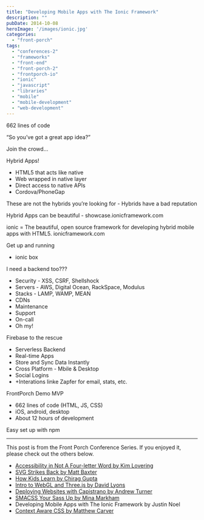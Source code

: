 ```yaml
---
title: "Developing Mobile Apps with The Ionic Framework"
description: ""
pubDate: 2014-10-08
heroImage: '/images/ionic.jpg'
categories: 
  - "front-porch"
tags: 
  - "conferences-2"
  - "frameworks"
  - "front-end"
  - "front-porch-2"
  - "frontporch-io"
  - "ionic"
  - "javascript"
  - "libraries"
  - "mobile"
  - "mobile-development"
  - "web-development"
---
```


662 lines of code   
  
“So you’ve got a great app idea?”  
  
Join the crowd…  
  
Hybrid Apps!

- HTML5 that acts like native
- Web wrapped in native layer
- Direct access to native APIs
- Cordova/PhoneGap

These are not the hybrids you’re looking for - Hybrids have a bad reputation  
  
Hybrid Apps can be beautiful - showcase.ionicframework.com  
  
ionic = The beautiful, open source framework for developing hybrid mobile apps with HTML5. 
ionicframework.com  
  
Get up and running

- ionic box

I need a backend too???

- Security - XSS, CSRF, Shellshock
- Servers - AWS, Digital Ocean, RackSpace, Modulus
- Stacks - LAMP, WAMP, MEAN
- CDNs
- Maintenance
- Support
- On-call
- Oh my!

Firebase to the rescue

- Serverless Backend
- Real-time Apps
- Store and Sync Data Instantly
- Cross Platform - Mbile & Desktop
- Social Logins
- +Interations linke Zapfer for email, stats, etc.

FrontPorch Demo MVP

- 662 lines of code (HTML, JS, CSS)
- iOS, android, desktop
- About 12 hours of development

Easy set up with npm

* * *

This post is from the Front Porch Conference Series. If you enjoyed it, please check out the others below.

- [Accessibility in Not A Four-letter Word by Kim Lovering](http://www.pauljeter.net/web-development/conferences/front-porch/accessibility-in-not-a-four-letter-word-kim-lovering-2014-front-porch-front-end-web-developer-conference-in-dallas-texas/ "Accessibility in Not A Four-letter Word") 
- [SVG Strikes Back by Matt Baxter](http://www.pauljeter.net/web-development/conferences/front-porch/svg-strikes-back-matt-baxter-2014-front-porch-front-end-web-developer-conference-in-dallas-texas/ "SVG Strikes Back")
- [How Kids Learn by Chirag Gupta](http://www.pauljeter.net/web-development/conferences/front-porch/how-kids-learn-chirag-gupta-2014-front-porch-front-end-web-developer-conference-in-dallas-texas/ "How Kids Learn")
- [Intro to WebGL and Three.js by David Lyons](http://www.pauljeter.net/web-development/conferences/front-porch/intro-to-webgl-and-three-js-david-lyons-2014-front-porch-front-end-web-developer-conference-in-dallas-texas/ "Intro to WebGL and Three.js -David Lyons")
- [Deploying Websites with Capistrano by Andrew Turner](http://www.pauljeter.net/web-development/conferences/front-porch/deploying-websites-with-capistrano/ "Deploying Websites with Capistrano") 
- [SMACSS Your Sass Up by Mina Markham](http://www.pauljeter.net/web-development/conferences/front-porch/smacss-your-sass-up-mina-markham-2014-front-porch-front-end-web-developer-conference-in-dallas-texas/ "SMACSS Your Sass Up")
- Developing Mobile Apps with The Ionic Framework by Justin Noel
- [Context Aware CSS by Matthew Carver](http://www.pauljeter.net/web-development/conferences/front-porch/context-aware-css-matthew-carver-2014-front-porch-front-end-web-developer-conference-in-dallas-texas/ "Context Aware CSS")

